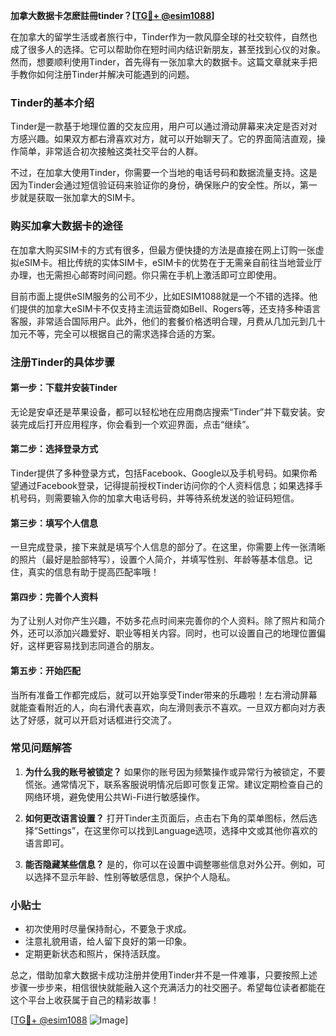 **加拿大数据卡怎麽註冊tinder？[[TG💪+ @esim1088](https://t.me/s/esim1088)]**

在加拿大的留学生活或者旅行中，Tinder作为一款风靡全球的社交软件，自然也成了很多人的选择。它可以帮助你在短时间内结识新朋友，甚至找到心仪的对象。然而，想要顺利使用Tinder，首先得有一张加拿大的数据卡。这篇文章就来手把手教你如何注册Tinder并解决可能遇到的问题。

### Tinder的基本介绍

Tinder是一款基于地理位置的交友应用，用户可以通过滑动屏幕来决定是否对对方感兴趣。如果双方都右滑喜欢对方，就可以开始聊天了。它的界面简洁直观，操作简单，非常适合初次接触这类社交平台的人群。

不过，在加拿大使用Tinder，你需要一个当地的电话号码和数据流量支持。这是因为Tinder会通过短信验证码来验证你的身份，确保账户的安全性。所以，第一步就是获取一张加拿大的SIM卡。

### 购买加拿大数据卡的途径

在加拿大购买SIM卡的方式有很多，但最方便快捷的方法是直接在网上订购一张虚拟eSIM卡。相比传统的实体SIM卡，eSIM卡的优势在于无需亲自前往当地营业厅办理，也无需担心邮寄时间问题。你只需在手机上激活即可立即使用。

目前市面上提供eSIM服务的公司不少，比如ESIM1088就是一个不错的选择。他们提供的加拿大eSIM卡不仅支持主流运营商如Bell、Rogers等，还支持多种语言客服，非常适合国际用户。此外，他们的套餐价格透明合理，月费从几加元到几十加元不等，完全可以根据自己的需求选择合适的方案。

### 注册Tinder的具体步骤

#### 第一步：下载并安装Tinder

无论是安卓还是苹果设备，都可以轻松地在应用商店搜索“Tinder”并下载安装。安装完成后打开应用程序，你会看到一个欢迎界面，点击“继续”。

#### 第二步：选择登录方式

Tinder提供了多种登录方式，包括Facebook、Google以及手机号码。如果你希望通过Facebook登录，记得提前授权Tinder访问你的个人资料信息；如果选择手机号码，则需要输入你的加拿大电话号码，并等待系统发送的验证码短信。

#### 第三步：填写个人信息

一旦完成登录，接下来就是填写个人信息的部分了。在这里，你需要上传一张清晰的照片（最好是脸部特写），设置个人简介，并填写性别、年龄等基本信息。记住，真实的信息有助于提高匹配率哦！

#### 第四步：完善个人资料

为了让别人对你产生兴趣，不妨多花点时间来完善你的个人资料。除了照片和简介外，还可以添加兴趣爱好、职业等相关内容。同时，也可以设置自己的地理位置偏好，这样更容易找到志同道合的朋友。

#### 第五步：开始匹配

当所有准备工作都完成后，就可以开始享受Tinder带来的乐趣啦！左右滑动屏幕就能查看附近的人，向右滑代表喜欢，向左滑则表示不喜欢。一旦双方都向对方表达了好感，就可以开启对话框进行交流了。

### 常见问题解答

1. **为什么我的账号被锁定？**
   如果你的账号因为频繁操作或异常行为被锁定，不要慌张。通常情况下，联系客服说明情况后即可恢复正常。建议定期检查自己的网络环境，避免使用公共Wi-Fi进行敏感操作。

2. **如何更改语言设置？**
   打开Tinder主页面后，点击右下角的菜单图标，然后选择“Settings”，在这里你可以找到Language选项，选择中文或其他你喜欢的语言即可。

3. **能否隐藏某些信息？**
   是的，你可以在设置中调整哪些信息对外公开。例如，可以选择不显示年龄、性别等敏感信息，保护个人隐私。

### 小贴士

- 初次使用时尽量保持耐心，不要急于求成。
- 注意礼貌用语，给人留下良好的第一印象。
- 定期更新状态和照片，保持活跃度。

总之，借助加拿大数据卡成功注册并使用Tinder并不是一件难事，只要按照上述步骤一步步来，相信很快就能融入这个充满活力的社交圈子。希望每位读者都能在这个平台上收获属于自己的精彩故事！

[[TG💪+ @esim1088](https://t.me/s/esim1088) ![Image](https://i.postimg.cc/4NQfJmqS/Snipaste-2025-05-13-00-14-12.png)]